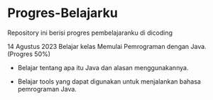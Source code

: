 # Progres-Belajarku
Repository ini berisi progres pembelajaranku di dicoding

14 Agustus 2023
Belajar kelas Memulai Pemrograman dengan Java. (Progres 50%)

* Belajar tentang apa itu Java dan alasan menggunakannya.

* Belajar tools yang dapat digunakan untuk menjalankan bahasa pemrograman Java.
